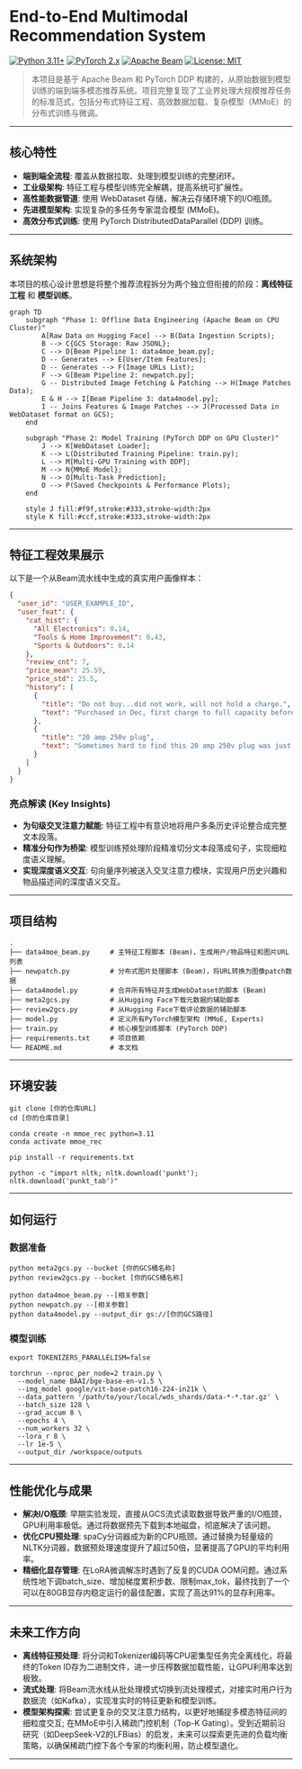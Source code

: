 # End-to-End Multimodal Recommendation System

[![Python 3.11+](https://img.shields.io/badge/Python-3.11+-blue.svg)](https://www.python.org/downloads/)
[![PyTorch 2.x](https://img.shields.io/badge/PyTorch-2.x-orange.svg)](https://pytorch.org/)
[![Apache Beam](https://img.shields.io/badge/Apache%20Beam-2.5x-yellow.svg)](https://beam.apache.org/)
[![License: MIT](https://img.shields.io/badge/License-MIT-green.svg)](https://opensource.org/licenses/MIT)

> 本项目是基于 Apache Beam 和 PyTorch DDP 构建的，从原始数据到模型训练的端到端多模态推荐系统。项目完整复现了工业界处理大规模推荐任务的标准范式，包括分布式特征工程、高效数据加载、复杂模型（MMoE）的分布式训练与微调。

---

## 核心特性

- **端到端全流程**: 覆盖从数据拉取、处理到模型训练的完整闭环。
- **工业级架构**: 特征工程与模型训练完全解耦，提高系统可扩展性。
- **高性能数据管道**: 使用 WebDataset 存储，解决云存储环境下的I/O瓶颈。
- **先进模型架构**: 实现复杂的多任务专家混合模型 (MMoE)。
- **高效分布式训练**: 使用 PyTorch DistributedDataParallel (DDP) 训练。

---

## 系统架构

本项目的核心设计思想是将整个推荐流程拆分为两个独立但衔接的阶段：**离线特征工程** 和 **模型训练**。

```mermaid
graph TD
    subgraph "Phase 1: Offline Data Engineering (Apache Beam on CPU Cluster)"
        A[Raw Data on Hugging Face] --> B(Data Ingestion Scripts);
        B --> C{GCS Storage: Raw JSONL};
        C --> D[Beam Pipeline 1: data4moe_beam.py];
        D -- Generates --> E[User/Item Features];
        D -- Generates --> F(Image URLs List);
        F --> G[Beam Pipeline 2: newpatch.py];
        G -- Distributed Image Fetching & Patching --> H(Image Patches Data);
        E & H --> I[Beam Pipeline 3: data4model.py];
        I -- Joins Features & Image Patches --> J(Processed Data in WebDataset format on GCS);
    end

    subgraph "Phase 2: Model Training (PyTorch DDP on GPU Cluster)"
        J --> K[WebDataset Loader];
        K --> L(Distributed Training Pipeline: train.py);
        L --> M[Multi-GPU Training with DDP];
        M --> N{MMoE Model};
        N --> O[Multi-Task Prediction];
        O --> P(Saved Checkpoints & Performance Plots);
    end

    style J fill:#f9f,stroke:#333,stroke-width:2px
    style K fill:#ccf,stroke:#333,stroke-width:2px
```

---

## 特征工程效果展示

以下是一个从Beam流水线中生成的真实用户画像样本：

```json
{
  "user_id": "USER_EXAMPLE_ID",
  "user_feat": {
    "cat_hist": {
      "All Electronics": 0.14,
      "Tools & Home Improvement": 0.43,
      "Sports & Outdoors": 0.14
    },
    "review_cnt": 7,
    "price_mean": 25.59,
    "price_std": 25.5,
    "history": [
      {
        "title": "Do not buy...did not work, will not hold a charge.",
        "text": "Purchased in Dec, first charge to full capacity before use mid January in Makita charger that came with drill. Neither battery held a sufficient charge to be useful..."
      },
      {
        "title": "20 amp 250v plug",
        "text": "Sometimes hard to find this 20 amp 250v plug was just what ai needed and I found it on Amazon. Superior Electric had it to me in good time at a fair price."
      }
    ]
  }
}
```

### 亮点解读 (Key Insights)

- **为句级交叉注意力赋能**: 特征工程中有意识地将用户多条历史评论整合成完整文本段落。
- **精准分句作为桥梁**: 模型训练预处理阶段精准切分文本段落成句子，实现细粒度语义理解。
- **实现深度语义交互**: 句向量序列被送入交叉注意力模块，实现用户历史兴趣和物品描述间的深度语义交互。

---
## 项目结构

```text
.
├── data4moe_beam.py     # 主特征工程脚本 (Beam)，生成用户/物品特征和图片URL列表
├── newpatch.py          # 分布式图片处理脚本 (Beam)，将URL转换为图像patch数据
├── data4model.py        # 合并所有特征并生成WebDataset的脚本 (Beam)
├── meta2gcs.py          # 从Hugging Face下载元数据的辅助脚本
├── review2gcs.py        # 从Hugging Face下载评论数据的辅助脚本
├── model.py             # 定义所有PyTorch模型架构 (MMoE, Experts)
├── train.py             # 核心模型训练脚本 (PyTorch DDP)
├── requirements.txt     # 项目依赖
└── README.md            # 本文档
```
---
## 环境安装

```shell
git clone [你的仓库URL]
cd [你的仓库目录]

conda create -n mmoe_rec python=3.11
conda activate mmoe_rec

pip install -r requirements.txt

python -c "import nltk; nltk.download('punkt'); nltk.download('punkt_tab')"
```

---

## 如何运行

### 数据准备

```shell
python meta2gcs.py --bucket [你的GCS桶名称]
python review2gcs.py --bucket [你的GCS桶名称]

python data4moe_beam.py --[相关参数]
python newpatch.py --[相关参数]
python data4model.py --output_dir gs://[你的GCS路径]
```

### 模型训练

```shell
export TOKENIZERS_PARALLELISM=false

torchrun --nproc_per_node=2 train.py \
  --model_name BAAI/bge-base-en-v1.5 \
  --img_model google/vit-base-patch16-224-in21k \
  --data_pattern '/path/to/your/local/wds_shards/data-*-*.tar.gz' \
  --batch_size 128 \
  --grad_accum 8 \
  --epochs 4 \
  --num_workers 32 \
  --lora_r 8 \
  --lr 1e-5 \
  --output_dir /workspace/outputs
```

---

## 性能优化与成果

- **解决I/O瓶颈**: 早期实验发现，直接从GCS流式读取数据导致严重的I/O瓶颈，GPU利用率极低。通过将数据预先下载到本地磁盘，彻底解决了该问题。
- **优化CPU预处理**: spaCy分词器成为新的CPU瓶颈。通过替换为轻量级的NLTK分词器，数据预处理速度提升了超过50倍，显著提高了GPU的平均利用率。
- **精细化显存管理**: 在LoRA微调解冻时遇到了反复的CUDA OOM问题。通过系统性地下调batch_size、增加梯度累积步数、限制max_tok，最终找到了一个可以在80GB显存内稳定运行的最佳配置，实现了高达91%的显存利用率。


---


## 未来工作方向

- **离线特征预处理**: 将分词和Tokenizer编码等CPU密集型任务完全离线化，将最终的Token ID存为二进制文件，进一步压榨数据加载性能，让GPU利用率达到极致。
- **流式处理**: 将Beam流水线从批处理模式切换到流处理模式，对接实时用户行为数据流（如Kafka），实现准实时的特征更新和模型训练。
- **模型架构探索**: 尝试更复杂的交叉注意力结构，以更好地捕捉多模态特征间的细粒度交互; 在MMoE中引入稀疏门控机制（Top-K Gating）。受到近期前沿研究（如DeepSeek-V2的LFBias）的启发，未来可以探索更先进的负载均衡策略，以确保稀疏门控下各个专家的均衡利用，防止模型退化。

---